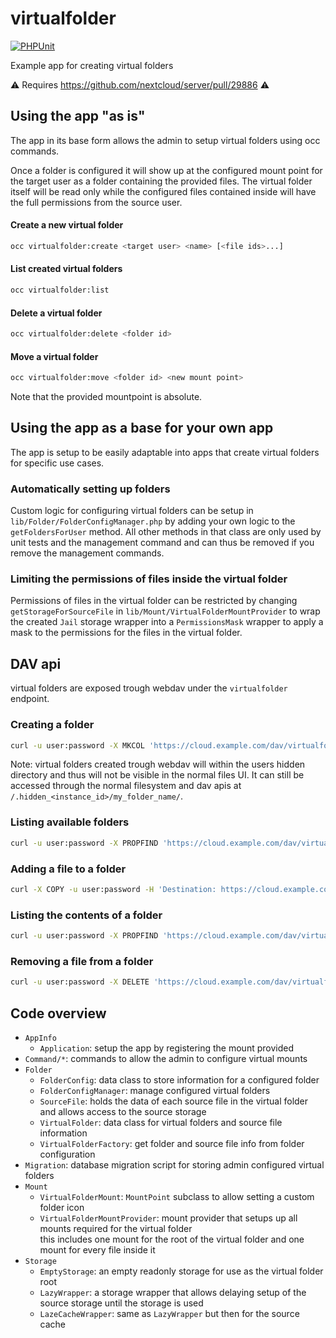 # virtualfolder

[![PHPUnit](https://github.com/icewind1991/virtualfolder/actions/workflows/phpunit.yml/badge.svg)](https://github.com/icewind1991/virtualfolder/actions)

Example app for creating virtual folders

⚠  Requires https://github.com/nextcloud/server/pull/29886 ⚠ 

## Using the app "as is"

The app in its base form allows the admin to setup virtual folders using occ commands.

Once a folder is configured it will show up at the configured mount point for the target user as a folder
containing the provided files. The virtual folder itself will be read only while the configured files contained
inside will have the full permissions from the source user.

#### Create a new virtual folder

```bash
occ virtualfolder:create <target user> <name> [<file ids>...]
```

#### List created virtual folders

```bash
occ virtualfolder:list
```

#### Delete a virtual folder

```bash
occ virtualfolder:delete <folder id>
```

#### Move a virtual folder

```bash
occ virtualfolder:move <folder id> <new mount point>
```

Note that the provided mountpoint is absolute.

## Using the app as a base for your own app

The app is setup to be easily adaptable into apps that create virtual folders for specific use cases.

### Automatically setting up folders

Custom logic for configuring virtual folders can be setup in `lib/Folder/FolderConfigManager.php`
by adding your own logic to the `getFoldersForUser` method.
All other methods in that class are only used by unit tests and the management command and can thus be removed
if you remove the management commands.

### Limiting the permissions of files inside the virtual folder

Permissions of files in the virtual folder can be restricted by changing `getStorageForSourceFile`
in `lib/Mount/VirtualFolderMountProvider` to wrap the created `Jail` storage wrapper into a `PermissionsMask` wrapper
to apply a mask to the permissions for the files in the virtual folder.


## DAV api

virtual folders are exposed trough webdav under the `virtualfolder` endpoint.

### Creating a folder

```bash
curl -u user:password -X MKCOL 'https://cloud.example.com/dav/virtualfolder/user/my_folder_name
```

Note: virtual folders created trough webdav will within the users hidden directory and thus will not be visible in the normal files UI.
It can still be accessed through the normal filesystem and dav apis at `/.hidden_<instance_id>/my_folder_name/`.  

### Listing available folders

```bash
curl -u user:password -X PROPFIND 'https://cloud.example.com/dav/virtualfolder/user
```

### Adding a file to a folder

```bash
curl -X COPY -u user:password -H 'Destination: https://cloud.example.com/dav/virtualfolder/user/my_folder_name/file.txt' 'https://cloud.example.com/remote.php/dav/files/user/file.txt'
```

### Listing the contents of a folder

```bash
curl -u user:password -X PROPFIND 'https://cloud.example.com/dav/virtualfolder/user/my_folder_name
```


### Removing a file from a folder

```bash
curl -u user:password -X DELETE 'https://cloud.example.com/dav/virtualfolder/user/my_folder_name/file.txt
```

## Code overview

- `AppInfo`
  - `Application`: setup the app by registering the mount provided
- `Command/*`: commands to allow the admin to configure virtual mounts
- `Folder`
  - `FolderConfig`: data class to store information for a configured folder
  - `FolderConfigManager`: manage configured virtual folders
  - `SourceFile`: holds the data of each source file in the virtual folder and allows access to the source storage
  - `VirtualFolder`: data class for virtual folders and source file information
  - `VirtualFolderFactory`: get folder and source file info from folder configuration
- `Migration`: database migration script for storing admin configured virtual folders
- `Mount`
  - `VirtualFolderMount`: `MountPoint` subclass to allow setting a custom folder icon
  - `VirtualFolderMountProvider`: mount provider that setups up all mounts required for the virtual folder  
	this includes one mount for the root of the virtual folder and one mount for every file inside it
- `Storage`
  - `EmptyStorage`: an empty readonly storage for use as the virtual folder root
  - `LazyWrapper`: a storage wrapper that allows delaying setup of the source storage until the storage is used 
  - `LazeCacheWrapper`: same as `LazyWrapper` but then for the source cache

